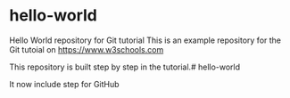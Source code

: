 # hello-world
Hello World repository for Git tutorial
This is an example repository for the Git tutoial on https://www.w3schools.com

This repository is built step by step in the tutorial.# hello-world

It now include step for GitHub
